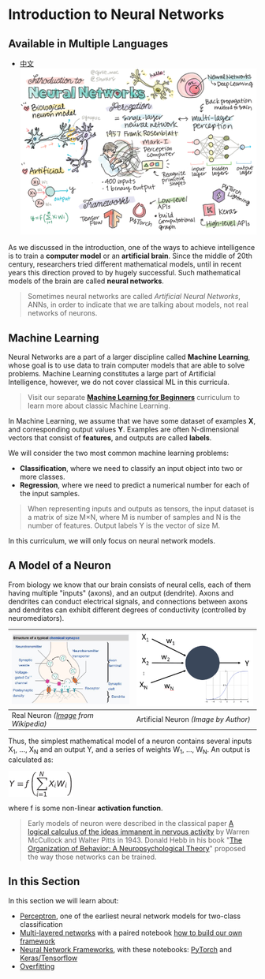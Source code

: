 # Introduction to Neural Networks

## Available in Multiple Languages
- [中文](translations/README.zho.md)
![Summary of Intro Neural Networks content in a doodle](../sketchnotes/ai-neuralnetworks.png)

As we discussed in the introduction, one of the ways to achieve intelligence is to train a **computer model** or an **artificial brain**. Since the middle of 20th century, researchers tried different mathematical models, until in recent years this direction proved to by hugely successful. Such mathematical models of the brain are called **neural networks**.

> Sometimes neural networks are called *Artificial Neural Networks*, ANNs, in order to indicate that we are talking about models, not real networks of neurons.

## Machine Learning

Neural Networks are a part of a larger discipline called **Machine Learning**, whose goal is to use data to train computer models that are able to solve problems. Machine Learning constitutes a large part of Artificial Intelligence, however, we do not cover classical ML in this curricula.

> Visit our separate **[Machine Learning for Beginners](http://github.com/microsoft/ml-for-beginners)** curriculum to learn more about classic Machine Learning.

In Machine Learning, we assume that we have some dataset of examples **X**, and corresponding output values **Y**. Examples are often N-dimensional vectors that consist of **features**, and outputs are called **labels**.

We will consider the two most common machine learning problems:

* **Classification**, where we need to classify an input object into two or more classes.
* **Regression**, where we need to predict a numerical number for each of the input samples.

> When representing inputs and outputs as tensors, the input dataset is a matrix of size M&times;N, where M is number of samples and N is the number of features. Output labels Y is the vector of size M.

In this curriculum, we will only focus on neural network models.

## A Model of a Neuron

From biology we know that our brain consists of neural cells, each of them having multiple "inputs" (axons), and an output (dendrite). Axons and dendrites can conduct electrical signals, and connections between axons and dendrites can exhibit different degrees of conductivity (controlled by neuromediators).

![Model of a Neuron](images/synapse-wikipedia.jpg) | ![Model of a Neuron](images/artneuron.png)
----|----
Real Neuron *([Image](https://en.wikipedia.org/wiki/Synapse#/media/File:SynapseSchematic_lines.svg) from Wikipedia)* | Artificial Neuron *(Image by Author)*

Thus, the simplest mathematical model of a neuron contains several inputs X<sub>1</sub>, ..., X<sub>N</sub> and an output Y, and a series of weights W<sub>1</sub>, ..., W<sub>N</sub>. An output is calculated as:

<img src="images/netout.png" alt="Y = f\left(\sum_{i=1}^N X_iW_i\right)" width="131" height="53" align="center"/>

where f is some non-linear **activation function**.

> Early models of neuron were described in the classical paper [A logical calculus of the ideas immanent in nervous activity](http://www.springerlink.com/content/61446605110620kg/fulltext.pdf) by Warren McCullock and Walter Pitts in 1943. Donald Hebb in his book "[The Organization of Behavior: A Neuropsychological Theory](https://books.google.com/books?id=VNetYrB8EBoC)" proposed the way those networks can be trained.

## In this Section

In this section we will learn about:
* [Perceptron](03-Perceptron/README.md), one of the earliest neural network models for two-class classification
* [Multi-layered networks](04-OwnFramework/README.md) with a paired notebook [how to build our own framework](04-OwnFramework/OwnFramework.ipynb)
* [Neural Network Frameworks](05-Frameworks/README.md), with these notebooks: [PyTorch](05-Frameworks/IntroPyTorch.ipynb) and [Keras/Tensorflow](05-Frameworks/IntroKerasTF.ipynb)
* [Overfitting](05-Frameworks/Overfitting.md)
